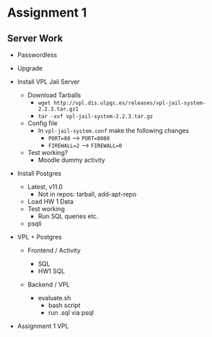 
# Assignment 1


## Server Work

* Passwordless
* Upgrade

* Install VPL Jail Server
    - Download Tarballs
        + `wget http://vpl.dis.ulpgc.es/releases/vpl-jail-system-2.2.3.tar.gz1`
        + `tar -xvf vpl-jail-system-2.2.3.tar.gz`
    - Config file
        + In `vpl-jail-system.conf` make the following changes
            * `PORT=80` --> `PORT=8080`
            * `FIREWALL=2` --> `FIREWALL=0`
    - Test working?
        + Moodle dummy activity

* Install Postgres
    - Latest, v11.0
        + Not in repos: tarball, add-apt-repo 
    - Load HW 1 Data
    - Test working
        + Run SQL queries etc.
    - psqli

* VPL + Postgres
    - Frontend / Activity
        + SQL
        + HW1 SQL

    - Backend / VPL
        + evaluate.sh
            * bash script
            * run .sql via psql

* Assignment 1 VPL
